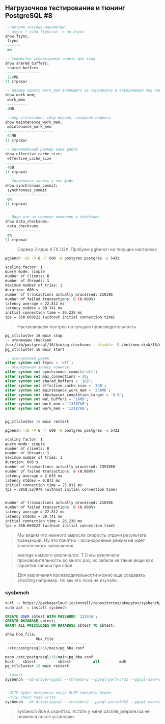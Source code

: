 ## Нагрузочное тестирование и тюнинг PostgreSQL #8

```sql
--смотрим текущие параметры
-- async ? если fsync=on -> no async
show fsync;
 fsync 
-------
 on

-- Совместно используемая память для кэша
show shared_buffers;
 shared_buffers 
----------------
 128MB
(1 строка)

-- размер одного work_mem влияющего на сортировку и обьединения под каждый запрос
show work_mem;
 work_mem 
----------
 4MB

--сбор статистики, сбор мусора, создание индекса
show maintenance_work_mem;
 maintenance_work_mem 
----------------------
 64MB
(1 строка)

-- маскимальный размер кеша файла
show effective_cache_size;
 effective_cache_size 
----------------------
 4GB
(1 строка)

-- Синхронная запись в лог файл
show synchronous_commit;
 synchronous_commit 
--------------------
 on
(1 строка)


-- Види что на сервере включены и checksums
show data_checksums;
 data_checksums 
----------------
 on
(1 строка)


```

> Сервер 2 ядра 4 Гб ОЗУ. Пробуем pgbench на текущих настроках

```bash
pgbench -c8 -P 6 -T 600 -U postgres postgres -p 5432

scaling factor: 1
query mode: simple
number of clients: 8
number of threads: 1
maximum number of tries: 1
duration: 600 s
number of transactions actually processed: 210396
number of failed transactions: 0 (0.000%)
latency average = 22.812 ms
latency stddev = 30.741 ms
initial connection time = 26.230 ms
tps = 350.660622 (without initial connection time)
```

> Настроаиваем пострес на лучшую производительность

```bash
pg_ctlcluster 16 main stop
-- отключаем checksum
/usr/lib/postgresql/16/bin/pg_checksums --disable -D /mnt/new_disk/16/main
pg_ctlcluster 16 main start
```


```sql
-- асинхронный режим
alter system set fsync = 'off';
-- асинхронная запись комитов
alter system set synchronous_commit='off';
alter system set max_connections = 20;
alter system set shared_buffers = '1GB';
alter system set effective_cache_size = '3GB';
alter system set maintenance_work_mem = '256MB';
alter system set checkpoint_completion_target = '0.9';
alter system set wal_buffers = '16MB';
alter system set work_mem = '13107kB';
alter system set work_mem = '13107kB';


pg_ctlcluster 16 main restart
```


```bash
pgbench -c8 -P 6 -T 600 -U postgres postgres -p 5432

scaling factor: 1
query mode: simple
number of clients: 8
number of threads: 1
maximum number of tries: 1
duration: 600 s
number of transactions actually processed: 2351080
number of failed transactions: 0 (0.000%)
latency average = 2.035 ms
latency stddev = 0.873 ms
initial connection time = 25.911 ms
tps = 3918.527979 (without initial connection time)


number of transactions actually processed: 210396
number of failed transactions: 0 (0.000%)
latency average = 22.812 ms
latency stddev = 30.741 ms
initial connection time = 26.230 ms
tps = 350.660622 (without initial connection time)

```
> Мы видим что намного выросла скорость отдачи результата транзакций. Ну это понятно - ассинхронный режим не ждет фактического завершения

> average намного увеличелся. Т.О мы увеличили производительность во много раз, но забили на такие вещи как гарантия записи при сбое

> Для увеличения производительности можно еще создавать sharding например. Но мы его пока не изучали. 


### sysbench
```bash
curl -s https://packagecloud.io/install/repositories/akopytov/sysbench/script.deb.sh | sudo bash
sudo apt -y install sysbench
```

```sql
CREATE USER sbtest WITH PASSWORD '123456';
CREATE DATABASE sbtest;
GRANT ALL PRIVILEGES ON DATABASE sbtest TO sbtest;

show hba_file;
              hba_file               
-------------------------------------
 /etc/postgresql/16/main/pg_hba.conf

nano /etc/postgresql/16/main/pg_hba.conf
host    sbtest          sbtest          all         md5
pg_ctlcluster 16 main restart

--insert
sysbench --db-driver=pgsql --threads=2 --pgsql-port=5432 --pgsql-user=sbtest --pgsql-password=123456  --pgsql-db=sbtest  /usr/share/sysbench/bulk_insert.lua run


--OLTP будет интересно когда OLTP смотреть будем
--oltp check read write
sysbench --db-driver=pgsql --threads=2 --pgsql-port=5432 --pgsql-user=sbtest --pgsql-password=123456  --pgsql-db=sbtest  /usr/share/sysbench/oltp_read_write.lua run

```

> sysbench Все в скриптах. Кстати у меня parallel_prepare.lua не появился после установки
